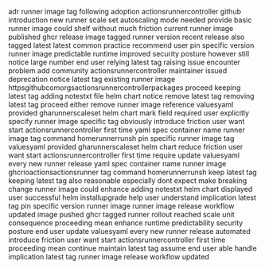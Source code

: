 adr runner image tag following adoption actionsrunnercontroller github introduction new runner scale set autoscaling mode needed provide basic runner image could shelf without much friction current runner image published ghcr release image tagged runner version recent release also tagged latest latest common practice recommend user pin specific version runner image predictable runtime improved security posture however still notice large number end user relying latest tag raising issue encounter problem add community actionsrunnercontroller maintainer issued deprecation notice latest tag existing runner image httpsgithubcomorgsactionsrunnercontrollerpackages proceed keeping latest tag adding notestxt file helm chart notice remove latest tag removing latest tag proceed either remove runner image reference valuesyaml provided gharunnerscaleset helm chart mark field required user explicitly specify runner image specific tag obviously introduce friction user want start actionsrunnercontroller first time yaml spec container name runner image tag command homerunnerrunsh pin specific runner image tag valuesyaml provided gharunnerscaleset helm chart reduce friction user want start actionsrunnercontroller first time require update valuesyaml every new runner release yaml spec container name runner image ghcrioactionsactionsrunner tag command homerunnerrunsh keep latest tag keeping latest tag also reasonable especially dont expect make breaking change runner image could enhance adding notestxt helm chart displayed user successful helm installupgrade help user understand implication latest tag pin specific version runner image runner image release workflow updated image pushed ghcr tagged runner rollout reached scale unit consequence proceeding mean enhance runtime predictability security posture end user update valuesyaml every new runner release automated introduce friction user want start actionsrunnercontroller first time proceeding mean continue maintain latest tag assume end user able handle implication latest tag runner image release workflow updated